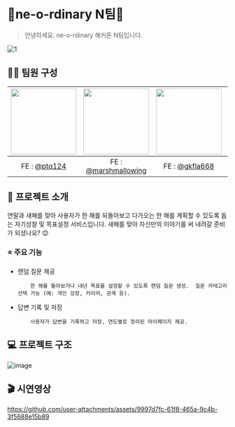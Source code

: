 # 🎄ne-o-rdinary N팀🎄
> 안녕하세요. ne-o-rdinary 해커톤 N팀입니다.

![1](https://github.com/user-attachments/assets/4a836dcf-e098-4263-a973-4f019f4546b0)

## 👶🏻 팀원 구성
|<img src="https://avatars.githubusercontent.com/u/64758823?v=4,ptq124,박태규 Park Tae Kyu,https://github.com/ptq124" width="150" height="150"/>|<img src="https://avatars.githubusercontent.com/u/114673063?v=4,marshmallowing,Youjin,https://github.com/marshmallowing" width="150" height="150"/>|<img src="https://avatars.githubusercontent.com/u/81246338?v=4,gkfla668,임하림,https://github.com/gkfla668" width="150" height="150"/>|<img src="https://avatars.githubusercontent.com/u/108733746?v=4,Yoon0221,신지윤 (Yoon),https://github.com/Yoon0221" width="150" height="150"/>|<img src="https://avatars.githubusercontent.com/u/115148838?v=4,hcg0127,,https://github.com/hcg0127" width="150" height="150"/>|<img src="https://avatars.githubusercontent.com/u/154957716?v=4,OZIIJIN,OZIIJIN,https://github.com/OZIIJIN" width="150" height="150"/>|<img src="https://avatars.githubusercontent.com/u/102686050?v=4,junehojo,,https://github.com/junehojo" width="150" height="150"/>
|:-:|:-:|:-:|:-:|:-:|:-:|:-:
|FE : [@ptq124](https://github.com/ptq124)|FE : [@marshmallowing](https://github.com/marshmallowing)|FE : [@gkfla668](https://github.com/gkfla668)|BE : [@Yoon0221](https://github.com/Yoon0221)|BE : [@hcg0127](https://github.com/hcg0127)|BE : [@OZIIJIN](https://github.com/OZIIJIN)|Designer : [@junehojo](https://github.com/junehojo)


## 💬 프로젝트 소개

연말과 새해를 맞아 사용자가 한 해를 되돌아보고 다가오는 한 해를 계획할 수 있도록 돕는 자기성찰 및 목표설정 서비스입니다. 새해를 맞아 자신만의 이야기를 써 내려갈 준비가 되셨나요? 😊

### ⭐️ 주요 기능

- 랜덤 질문 제공

          한 해를 돌아보거나 내년 목표를 설정할 수 있도록 랜덤 질문 생성.  질문 카테고리 선택 가능 (예: 개인 성장, 커리어, 관계 등).

- 답변 기록 및 저장

          사용자가 답변을 기록하고 저장, 연도별로 정리된 마이페이지 제공.

## 💻 프로젝트 구조

![image](https://github.com/user-attachments/assets/ecb97a33-4296-42f5-8143-cc70283290f5)

## 🎬 시연영상
https://github.com/user-attachments/assets/9997d7fc-61f8-465a-9c4b-3f5688e15b89

